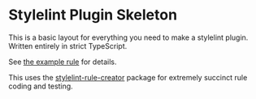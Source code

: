 # Stylelint Plugin Skeleton

This is a basic layout for everything you need to make a stylelint plugin. Written entirely in strict TypeScript.

See [the example rule](https://github.com/electrovir/stylelint-plugin-skeleton/blob/master/src/rules/visibility/visibility.rule.ts) for details.

This uses the [stylelint-rule-creator](https://www.npmjs.com/package/stylelint-rule-creator) package for extremely succinct rule coding and testing.
